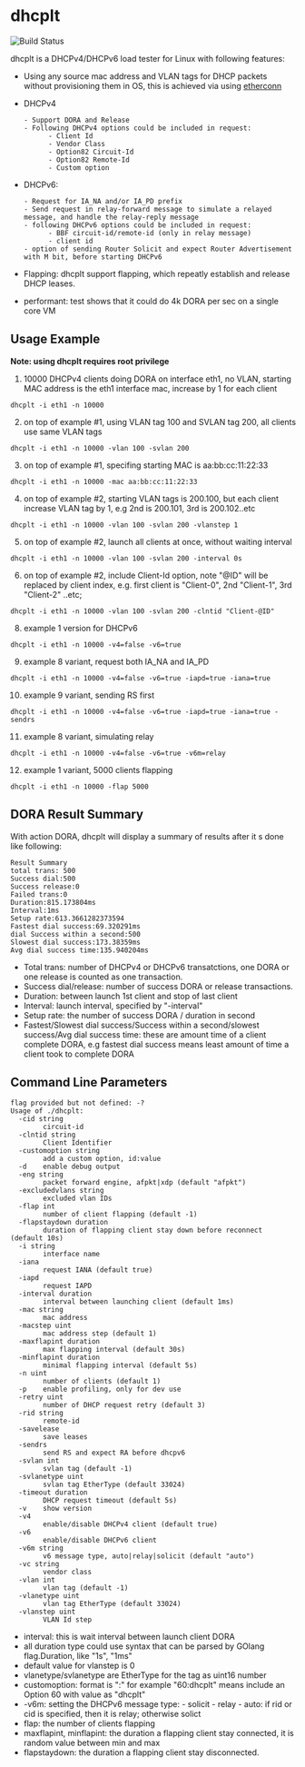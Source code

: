 # dhcplt
![Build Status](https://github.com/hujun-open/dhcplt/actions/workflows/main.yml/badge.svg)

dhcplt is a DHCPv4/DHCPv6 load tester for Linux with following features: 

- Using any source mac address and VLAN tags for DHCP packets without provisioning them in OS, this is achieved via using [etherconn](https://github.com/hujun-open/etherconn)

- DHCPv4

      - Support DORA and Release
      - Following DHCPv4 options could be included in request:
            - Client Id
            - Vendor Class
            - Option82 Circuit-Id
            - Option82 Remote-Id
            - Custom option
- DHCPv6:

      - Request for IA_NA and/or IA_PD prefix
      - Send request in relay-forward message to simulate a relayed message, and handle the relay-reply message
      - following DHCPv6 options could be included in request:
            - BBF circuit-id/remote-id (only in relay message)
            - client id 
      - option of sending Router Solicit and expect Router Advertisement with M bit, before starting DHCPv6 

- Flapping: dhcplt support flapping, which repeatly establish and release DHCP leases. 
- performant: test shows that it could do 4k DORA per sec on a single core VM

## Usage Example
**Note: using dhcplt requires root privilege**

1. 10000 DHCPv4 clients doing DORA on interface eth1, no VLAN, starting MAC address is the eth1 interface mac, increase by 1 for each client
```
dhcplt -i eth1 -n 10000
```
2. on top of example #1, using VLAN tag 100 and SVLAN tag 200, all clients use same VLAN tags
```
dhcplt -i eth1 -n 10000 -vlan 100 -svlan 200
```
3. on top of example #1, specifing starting MAC is aa:bb:cc:11:22:33
```
dhcplt -i eth1 -n 10000 -mac aa:bb:cc:11:22:33
```
4. on top of example #2, starting VLAN tags is 200.100, but each client increase VLAN tag by 1, e.g 2nd is 200.101, 3rd is 200.102..etc
```
dhcplt -i eth1 -n 10000 -vlan 100 -svlan 200 -vlanstep 1
```
5. on top of example #2, launch all clients at once, without waiting interval
```
dhcplt -i eth1 -n 10000 -vlan 100 -svlan 200 -interval 0s
```
6. on top of example #2, include Client-Id option, note "@ID" will be replaced by client index, e.g. first client is "Client-0", 2nd "Client-1", 3rd "Client-2" ..etc;
```
dhcplt -i eth1 -n 10000 -vlan 100 -svlan 200 -clntid "Client-@ID"
```

8. example 1 version for DHCPv6
```
dhcplt -i eth1 -n 10000 -v4=false -v6=true
```

9. example 8 variant, request both IA_NA and IA_PD
```
dhcplt -i eth1 -n 10000 -v4=false -v6=true -iapd=true -iana=true
```

10. example 9 variant, sending RS first
```
dhcplt -i eth1 -n 10000 -v4=false -v6=true -iapd=true -iana=true -sendrs
```

11. example 8 variant, simulating relay
```
dhcplt -i eth1 -n 10000 -v4=false -v6=true -v6m=relay
```

12. example 1 variant, 5000 clients flapping
```
dhcplt -i eth1 -n 10000 -flap 5000 
```

## DORA Result Summary
With action DORA, dhcplt will display a summary of results after it s done like following:
```
Result Summary
total trans: 500
Success dial:500
Success release:0
Failed trans:0
Duration:815.173804ms
Interval:1ms
Setup rate:613.3661282373594
Fastest dial success:69.320291ms
dial Success within a second:500
Slowest dial success:173.38359ms
Avg dial success time:135.940204ms
```
- Total trans: number of DHCPv4 or DHCPv6 transatctions, one DORA or one release is counted as one transaction.
- Success dial/release: number of success DORA or release transactions.
- Duration: between launch 1st client and stop of last client
- Interval: launch interval, specified by "-interval"
- Setup rate: the number of success DORA / duration in second
- Fastest/Slowest dial success/Success within a second/slowest success/Avg dial success time: these are amount time of a client complete DORA, e.g fastest dial success means least amount of time a client took to complete DORA

## Command Line Parameters

```
flag provided but not defined: -?
Usage of ./dhcplt:
  -cid string
        circuit-id
  -clntid string
        Client Identifier
  -customoption string
        add a custom option, id:value
  -d    enable debug output
  -eng string
        packet forward engine, afpkt|xdp (default "afpkt")
  -excludedvlans string
        excluded vlan IDs
  -flap int
        number of client flapping (default -1)
  -flapstaydown duration
        duration of flapping client stay down before reconnect (default 10s)
  -i string
        interface name
  -iana
        request IANA (default true)
  -iapd
        request IAPD
  -interval duration
        interval between launching client (default 1ms)
  -mac string
        mac address
  -macstep uint
        mac address step (default 1)
  -maxflapint duration
        max flapping interval (default 30s)
  -minflapint duration
        minimal flapping interval (default 5s)
  -n uint
        number of clients (default 1)
  -p    enable profiling, only for dev use
  -retry uint
        number of DHCP request retry (default 3)
  -rid string
        remote-id
  -savelease
        save leases
  -sendrs
        send RS and expect RA before dhcpv6
  -svlan int
        svlan tag (default -1)
  -svlanetype uint
        svlan tag EtherType (default 33024)
  -timeout duration
        DHCP request timeout (default 5s)
  -v    show version
  -v4
        enable/disable DHCPv4 client (default true)
  -v6
        enable/disable DHCPv6 client
  -v6m string
        v6 message type, auto|relay|solicit (default "auto")
  -vc string
        vendor class
  -vlan int
        vlan tag (default -1)
  -vlanetype uint
        vlan tag EtherType (default 33024)
  -vlanstep uint
        VLAN Id step
```
- interval: this is wait interval between launch client DORA
- all duration type could use syntax that can be parsed by GOlang flag.Duration, like "1s", "1ms"
- default value for vlanstep is 0
- vlanetype/svlanetype are EtherType for the tag as uint16 number
- customoption: format is "<option-id>:<value>" for example "60:dhcplt" means include an Option 60 with value as "dhcplt"
- -v6m: setting the DHCPv6 message type:
      - solicit
      - relay
      - auto: if rid or cid is specified, then it is relay; otherwise solict
- flap: the number of clients flapping
- maxflapint, minflapint: the duration a flapping client stay connected, it is random value between min and max
- flapstaydown: the duration a flapping client stay disconnected. 
